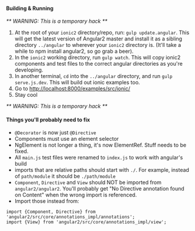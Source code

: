 
#### Building & Running

_** WARNING: This is a temporary hack **_

1. At the root of your `ionic2` directory/repo, run: `gulp update.angular`. This will get the latest version of Angular2 master and install it as a sibling directory `../angular` to wherever your `ionic2` directory is. (It'll take a while to npm install angular2, so go grab a beer).
2. In the `ionic2` working directory, run `gulp watch`. This will copy ionic2 components and test files to the correct angular directories as you're developing.
3. In another terminal, `cd` into the `../angular` directory, and run `gulp serve.js.dev`. This will build out ionic examples too.
4. Go to [http://localhost:8000/examples/src/ionic/](http://localhost:8000/examples/src/ionic/)
5. Stay cool

_** WARNING: This is a temporary hack **_


#### Things you'll probably need to fix

- `@Decorator` is now just `@Directive`
- Components must use an element selector
- NgElement is not longer a thing, it's now ElementRef. Stuff needs to be fixed.
- All `main.js` test files were renamed to `index.js` to work with angular's build
- imports that are relative paths should start with `./`. For example, instead of `path/module` it should be `./path/module`
- `Component`, `Directive` and `View` should NOT be imported from `angular2/angular2`. You'll probably get "No Directive annotation found on Content" when the wrong import is referenced.
- Import those instead from:

```
import {Component, Directive} from 'angular2/src/core/annotations_impl/annotations';
import {View} from 'angular2/src/core/annotations_impl/view';
```

